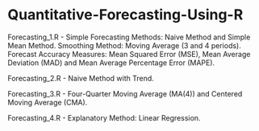 # Quantitative-Forecasting-Using-R

Forecasting_1.R - Simple Forecasting Methods: Naive Method and Simple Mean Method. Smoothing Method: Moving Average (3 and 4 periods). Forecast Accuracy Measures: Mean Squared Error (MSE), Mean Average Deviation (MAD) and Mean Average Percentage Error (MAPE). 

Forecasting_2.R - Naive Method with Trend. 

Forecasting_3.R - Four-Quarter Moving Average (MA(4)) and Centered Moving Average (CMA).

Forecasting_4.R - Explanatory Method: Linear Regression. 
